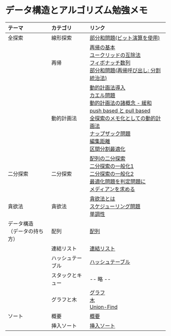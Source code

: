 # データ構造とアルゴリズム勉強メモ

|テーマ|カテゴリ|リンク|
|:---|:---|:---|
|全探索|線形探索|[部分和問題(ビット演算を使用)](full_search/partial_sum.md)|
| |再帰|[再帰の基本](recursion/recursion.md)<br>[ユークリッドの互除法](recursion/euclidean_algorithm.md)<br>[フィボナッチ数列](recursion/fibonacci_sequence.md)<br>[部分和問題(再帰呼び出し: 分割統治法)](recursion/partial_sum.md)|
| |動的計画法|[動的計画法導入](dynamic_programming/introduction.md)<br>[カエル問題](dynamic_programming/frog.md)<br>[動的計画法の諸概念 - 緩和](dynamic_programming/relaxation.md)<br>[push based と pull based](dynamic_programming/pull_or_push_based.md)<br>[全探索のメモ化としての動的計画法](dynamic_programming/memoization.md)<br>[ナップザック問題](dynamic_programming/knapsack.md)<br>[編集距離](dynamic_programming/edit_distance.md)<br>[区間分割最適化](dynamic_programming/division.md)|
|二分探索|二分探索|[配列の二分探索](binary_search/array.md)<br>[二分探索の一般化1](binary_search/generalization1.md)<br>[二分探索の一般化2](binary_search/generalization2.md)<br>[最適化問題を判定問題に](binary_search/generalization_into_judgement.md)<br>[メディアンを求める](binary_search/median.md)|
|貪欲法|貪欲法|[貪欲法とは](greedy/about_greedy.md)<br>[スケジューリング問題](greedy/interval_scheduling.md)<br>[単調性](greedy/monotonicity.md)|
|データ構造<br>（データの持ち方）|配列|[配列](data_structure/array.md)|
| |連結リスト|[連結リスト](data_structure/linked_list.md)|
| |ハッシュテーブル|[ハッシュテーブル](data_structure/hash_table.md)|
| |スタックとキュー|-- 略 --|
| |グラフと木|[グラフ](graph_and_tree/graph.md)<br>[木](graph_and_tree/tree.md)<br>[Union-Find](graph_and_tree/union_find.md)|
|ソート|概要|[概要](sort/index.md)|
| |挿入ソート|[挿入ソート](sort/insertion_sort.md)|
